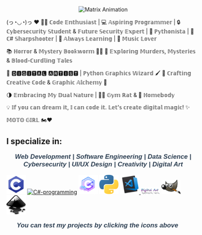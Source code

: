 <p align="center">
  <img src="Matrix/matrix.gif" alt="Matrix Animation" />
</p>


(っ◔◡◔)っ ♥
👨‍💻 ℂ𝕠𝕕𝕖 𝔼𝕟𝕥𝕙𝕦𝕤𝕚𝕒𝕤𝕥 | 💻 𝔸𝕤𝕡𝕚𝕣𝕚𝕟𝕘 ℙ𝕣𝕠𝕘𝕣𝕒𝕞𝕞𝕖𝕣 | 🔒 ℂ𝕪𝕓𝕖𝕣𝕤𝕖𝕔𝕦𝕣𝕚𝕥𝕪 𝕊𝕥𝕦𝕕𝕖𝕟𝕥 & 𝔽𝕦𝕥𝕦𝕣𝕖 𝕊𝕖𝕔𝕦𝕣𝕚𝕥𝕪 𝔼𝕩𝕡𝕖𝕣𝕥 | 🐍 ℙ𝕪𝕥𝕙𝕠𝕟𝕚𝕤𝕥𝕒 | 🎯 ℂ# 𝕊𝕙𝕒𝕣𝕡𝕤𝕙𝕠𝕠𝕥𝕖𝕣 | 🌱 𝔸𝕝𝕨𝕒𝕪𝕤 𝕃𝕖𝕒𝕣𝕟𝕚𝕟𝕘 | 🎵 𝕄𝕦𝕤𝕚𝕔 𝕃𝕠𝕧𝕖𝕣

📚 ℍ𝕠𝕣𝕣𝕠𝕣 & 𝕄𝕪𝕤𝕥𝕖𝕣𝕪 𝔹𝕠𝕠𝕜𝕨𝕠𝕣𝕞 🕵️‍♂️ 🔪 𝔼𝕩𝕡𝕝𝕠𝕣𝕚𝕟𝕘 𝕄𝕦𝕣𝕕𝕖𝕣𝕤, 𝕄𝕪𝕤𝕥𝕖𝕣𝕚𝕖𝕤 & 𝔹𝕝𝕠𝕠𝕕-ℂ𝕦𝕣𝕕𝕝𝕚𝕟𝕘 𝕋𝕒𝕝𝕖𝕤

🔲 🅳🅸🅶🅸🆃🅰🅻 🅰🆁🆃🅸🆂🆃 | ℙ𝕪𝕥𝕙𝕠𝕟 𝔾𝕣𝕒𝕡𝕙𝕚𝕔𝕤 𝕎𝕚𝕫𝕒𝕣𝕕 🖌️ 📐 ℂ𝕣𝕒𝕗𝕥𝕚𝕟𝕘 ℂ𝕣𝕖𝕒𝕥𝕚𝕧𝕖 ℂ𝕠𝕕𝕖 & 𝔾𝕣𝕒𝕡𝕙𝕚𝕔 𝔸𝕝𝕔𝕙𝕖𝕞𝕪 🎨

🌗 𝔼𝕞𝕓𝕣𝕒𝕔𝕚𝕟𝕘 𝕄𝕪 𝔻𝕦𝕒𝕝 ℕ𝕒𝕥𝕦𝕣𝕖 | 🏋️‍♂️ 𝔾𝕪𝕞 ℝ𝕒𝕥 & 🏡 ℍ𝕠𝕞𝕖𝕓𝕠𝕕𝕪

💡 𝕀𝕗 𝕪𝕠𝕦 𝕔𝕒𝕟 𝕕𝕣𝕖𝕒𝕞 𝕚𝕥, 𝕀 𝕔𝕒𝕟 𝕔𝕠𝕕𝕖 𝕚𝕥. 𝕃𝕖𝕥'𝕤 𝕔𝕣𝕖𝕒𝕥𝕖 𝕕𝕚𝕘𝕚𝕥𝕒𝕝 𝕞𝕒𝕘𝕚𝕔! ✨

𝕄𝕆𝕋𝕆 𝔾𝕀ℝ𝕃 🏍️♥

## I specialize in:

<p style="font-size: 1.2em; font-weight: bold; color: #2E4053; text-align: center; font-family: 'Arial', sans-serif; font-style: italic;">
  <b><i>Web Development | Software Engineering | Data Science | Cybersecurity | UI/UX Design |  Creativity | Digital Art</i></b>
</p>

<!-- Вграждане на HTML код в README.md -->
<a href="https://github.com/MihaCh13/TU-Sofia/tree/main/C-codes"><img src="pics/c-logo-programming.png" alt="C-programming" width="50"></a>
<a href="https://github.com/MihaCh13/C--Fundamentals"><img src="pics/C#-logo.png" alt="C#-programming" width="50"></a>
<a href="Games"><img src="pics/pngegg.png" alt="C# Game Logo" width="50"></a>
<a href="Py Codes"><img src="pics/python-5-logo-png-transparent.png" alt="Python Logo" width="50"></a> 
<a href="HTML project"><img src="pics/code.png" alt="Code Logo" width="50">
<a href="Digital Art"><img src="pics/digital%20art.png" alt="Digital Art Logo" width="50"></a>
<img src="pics/gimp.png" alt="GIMP Logo" width="50"> 
<img src="pics/incscape.png" alt="Inkscape Logo" width="50">

<p style="font-size: 1.2em; font-weight: bold; color: #2E4053; text-align: center; font-family: 'Arial', sans-serif; font-style: italic;">
  <b><i> You can test my projects by clicking the icons above 👀🔝</i></b>
</p>
